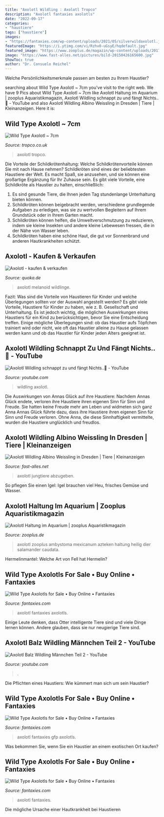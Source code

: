 ```yaml
---
title: "Axolotl Wildling : Axolotl Tropco"
description: "Axolotl fantaxies axolotls"
date: "2022-09-17"
categories:
- "haustiere"
tags: ["haustiere"]
images:
- "https://fantaxies.com/wp-content/uploads/2021/05/silverwildaxolotl.jpg"
featuredImage: "https://i.ytimg.com/vi/Rzhv0-uGsyE/hqdefault.jpg"
featured_image: "https://www.zooplus.de/magazin/wp-content/uploads/2017/06/axolotl.jpg"
image: "https://www.fast-alles.net/pictures/bild-20150426165600.jpg"
ShowToc: true
author: "Dr. Consuelo Reichel"
---
```



Welche Persönlichkeitsmerkmale passen am besten zu Ihrem Haustier?

	

		
searching about Wild Type Axolotl ~ 7cm you've visit to the right web. We have 9 Pics about Wild Type Axolotl ~ 7cm like Axolotl Haltung im Aquarium | zooplus Aquaristikmagazin, Axolotl Wildling schnappt zu und fängt Nichts..😬 - YouTube and also Axolotl Wildling Albino Weissling in Dresden | Tiere | Kleinanzeigen. Here it is:
		
    
## Wild Type Axolotl ~ 7cm

<img loading=lazy src="https://www.tropco.co.uk/images/axolotl.jpg" onerror="this.onerror=null;this.src='https://tse4.mm.bing.net/th?id=OIP.3NPbZEnyxuWi2uW_3CkS4QHaF7&amp;pid=15.1';" alt="Wild Type Axolotl ~ 7cm">

_Source: tropco.co.uk_

>axolotl tropco. 

	

Die Vorteile der Schildkrötenhaltung: Welche Schildkrötenvorteile können Sie mit nach Hause nehmen?
Schildkröten sind eines der beliebtesten Haustiere der Welt. Es macht Spaß, sie anzusehen, und sie können eine großartige Ergänzung für Ihr Zuhause sein. Es gibt viele Vorteile, eine Schildkröte als Haustier zu halten, einschließlich:
1. Es sind gesunde Tiere, die Ihnen jeden Tag stundenlange Unterhaltung bieten können.
2. Schildkröten können beigebracht werden, verschiedene grundlegende Aufgaben zu erledigen, was sie zu wertvollen Begleitern auf Ihrem Grundstück oder in Ihrem Garten macht.
3. Schildkröten können helfen, die Umweltverschmutzung zu reduzieren, indem sie kleine Insekten und andere kleine Lebewesen fressen, die in der Nähe von Wasser leben.
4. Schildkröten haben eine schöne Haut, die gut vor Sonnenbrand und anderen Hautkrankheiten schützt.

    
## Axolotl - Kaufen &amp; Verkaufen

<img loading=lazy src="https://pic0.qimage.de/86/27/12/s242122786.jpg" onerror="this.onerror=null;this.src='https://tse1.mm.bing.net/th?id=OIP.zXKXF1E0Af6bRPQmVmLeAgAAAA&amp;pid=15.1';" alt="Axolotl - kaufen &amp; verkaufen">

_Source: quoka.de_

>axolotl melanoid wildlinge. 

	

Fazit: Was sind die Vorteile von Haustieren für Kinder und welche Überlegungen sollten vor der Auswahl angestellt werden?
Es gibt viele Vorteile, Haustiere für Kinder zu haben, wie z. B. Gesellschaft und Unterhaltung. Es ist jedoch wichtig, die möglichen Auswirkungen eines Haustiers für ein Kind zu berücksichtigen, bevor Sie eine Entscheidung treffen. Einige mögliche Überlegungen sind: ob das Haustier aufs Töpfchen trainiert wird oder nicht, wie oft das Haustier alleine zu Hause gelassen werden kann und ob das Haustier für Kinder jeden Alters geeignet ist.

    
## Axolotl Wildling Schnappt Zu Und Fängt Nichts..😬 - YouTube

<img loading=lazy src="https://i.ytimg.com/vi/rCLo6nkuUmQ/maxresdefault.jpg" onerror="this.onerror=null;this.src='https://tse1.mm.bing.net/th?id=OIP.XwevsTGrdi-lSasTtmpD8AHaEK&amp;pid=15.1';" alt="Axolotl Wildling schnappt zu und fängt Nichts..😬 - YouTube">

_Source: youtube.com_

>wildling axolotl. 

	

Die Auswirkungen von Annas Glück auf ihre Haustiere: Nachdem Annas Glück endete, verloren ihre Haustiere ihren eigenen Sinn für Sinn und Freude. Sie hatten keine Freude mehr am Leben und widmeten sich ganz Anna
Annas Glück führte dazu, dass ihre Haustiere ihren eigenen Sinn für Sinn und Freude verloren. Ohne Anna, die diese Sinnhaftigkeit vermittelte, wurden die Haustiere unglücklich und freudlos.

    
## Axolotl Wildling Albino Weissling In Dresden | Tiere | Kleinanzeigen

<img loading=lazy src="https://www.fast-alles.net/pictures/bild-20150426165600.jpg" onerror="this.onerror=null;this.src='https://tse1.mm.bing.net/th?id=OIP.xk8PAvdtLysopmlRUEzoJwHaE7&amp;pid=15.1';" alt="Axolotl Wildling Albino Weissling in Dresden | Tiere | Kleinanzeigen">

_Source: fast-alles.net_

>axolotl jungtiere abzugeben. 

	

So pflegen Sie einen Igel: Igel brauchen viel Heu, frisches Gemüse und Wasser.

    
## Axolotl Haltung Im Aquarium | Zooplus Aquaristikmagazin

<img loading=lazy src="https://www.zooplus.de/magazin/wp-content/uploads/2017/06/axolotl.jpg" onerror="this.onerror=null;this.src='https://tse1.mm.bing.net/th?id=OIP.mrI7H_ix6Tz-HdTRiBhw4wHaE7&amp;pid=15.1';" alt="Axolotl Haltung im Aquarium | zooplus Aquaristikmagazin">

_Source: zooplus.de_

>axolotl zooplus ambystoma mexicanum azteken haltung heilig dier salamander caudata. 

	

Hermelinmantel: Welche Art von Fell hat Hermelin?

    
## Wild Type Axolotls For Sale • Buy Online • Fantaxies

<img loading=lazy src="https://335666.smushcdn.com/1907036/wp-content/uploads/2021/01/wildaxolotlwithredpinkgillsfront-700x555.jpg?lossy=1&amp;strip=1&amp;webp=1" onerror="this.onerror=null;this.src='https://tse2.mm.bing.net/th?id=OIP.X6Gblv00P-3yJcp3xpjkawHaF3&amp;pid=15.1';" alt="Wild Type Axolotls for Sale • Buy Online • Fantaxies">

_Source: fantaxies.com_

>axolotl fantaxies axolotls. 

	

Einige Leute denken, dass Otter intelligente Tiere sind und viele Dinge lernen können. Andere glauben, dass sie nur neugierige Tiere sind.

    
## Axolotl Balz Wildling Männchen Teil 2 - YouTube

<img loading=lazy src="https://i.ytimg.com/vi/Rzhv0-uGsyE/hqdefault.jpg" onerror="this.onerror=null;this.src='https://tse3.mm.bing.net/th?id=OIP.tbrEBommdFoOq16KZ6SbxgHaFj&amp;pid=15.1';" alt="Axolotl Balz Wildling Männchen Teil 2 - YouTube">

_Source: youtube.com_

>. 

	

Die Pflichten eines Haustiers: Wie kümmert man sich um sein Haustier?

    
## Wild Type Axolotls For Sale • Buy Online • Fantaxies

<img loading=lazy src="https://fantaxies.com/wp-content/uploads/2021/05/gfwildaxolotlbaby-600x413.jpg" onerror="this.onerror=null;this.src='https://tse2.mm.bing.net/th?id=OIP.phLjwCqffJvQ6vx_KGArNQHaFG&amp;pid=15.1';" alt="Wild Type Axolotls for Sale • Buy Online • Fantaxies">

_Source: fantaxies.com_

>axolotl fantaxies gfp axolotls. 

	

Was bekommen Sie, wenn Sie ein Haustier an einem exotischen Ort kaufen?

    
## Wild Type Axolotls For Sale • Buy Online • Fantaxies

<img loading=lazy src="https://fantaxies.com/wp-content/uploads/2021/05/silverwildaxolotl.jpg" onerror="this.onerror=null;this.src='https://tse2.mm.bing.net/th?id=OIP.hTJqPEoh-TWFeZcxIZX_VgHaFX&amp;pid=15.1';" alt="Wild Type Axolotls for Sale • Buy Online • Fantaxies">

_Source: fantaxies.com_

>axolotl fantaxies. 

	

Die mögliche Ursache einer Hautkrankheit bei Haustieren

